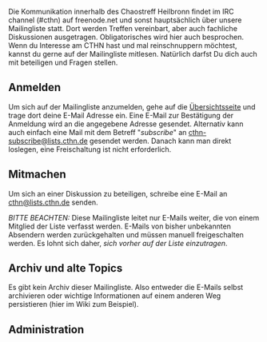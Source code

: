 Die Kommunikation innerhalb des Chaostreff Heilbronn findet im IRC channel (#cthn) auf freenode.net und sonst hauptsächlich über unsere Mailingliste statt. Dort werden Treffen vereinbart, aber auch fachliche Diskussionen ausgetragen. Obligatorisches wird hier auch besprochen. Wenn du Interesse am CTHN hast und mal reinschnuppern möchtest, kannst du gerne auf der Mailingliste mitlesen. Natürlich darfst Du dich auch mit beteiligen und Fragen stellen.


## Anmelden
Um sich auf der Mailingliste anzumelden, gehe auf die [Übersichtsseite](https://lists.schokokeks.org/mailman/listinfo.cgi/cthn) und trage dort deine E-Mail Adresse ein. Eine E-Mail zur Bestätigung der Anmeldung wird an die angegebene Adresse gesendet. Alternativ kann auch einfach eine Mail mit dem Betreff "*subscribe*" an [cthn-subscribe@lists.cthn.de](Mailto:cthn-subscribe@lists.cthn.de) gesendet werden. Danach kann man direkt loslegen, eine Freischaltung ist nicht erforderlich.


## Mitmachen

Um sich an einer Diskussion zu beteiligen, schreibe eine E-Mail an [cthn@lists.cthn.de](Mailto:cthn@lists.cthn.de) senden.


*BITTE BEACHTEN:* Diese Mailingliste leitet nur E-Mails weiter, die von einem Mitglied der Liste verfasst werden. E-Mails von bisher unbekannten Absendern werden zurückgehalten und müssen manuell freigeschalten werden. Es lohnt sich daher, *sich vorher auf der Liste einzutragen*.


## Archiv und alte Topics

Es gibt kein Archiv dieser Mailingliste. Also entweder die E-Mails selbst archivieren oder wichtige Informationen auf einem anderen Weg persistieren (hier im Wiki zum Beispiel).


## Administration
